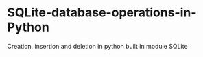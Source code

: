 # SQLite-database-operations-in-Python
Creation, insertion and deletion in python built in module SQLite 
